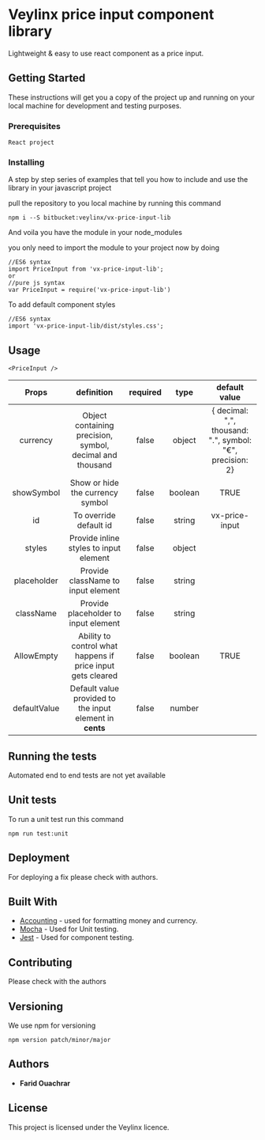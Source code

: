 # Veylinx price input component library

Lightweight & easy to use react component as a price input.

## Getting Started

These instructions will get you a copy of the project up and running on your local machine for development and testing purposes.

### Prerequisites

```
React project
```

### Installing

A step by step series of examples that tell you how to include and use the library in your javascript project

pull the repository to you local machine by running this command

```
npm i --S bitbucket:veylinx/vx-price-input-lib
```

And voila you have the module in your node_modules

you only need to import the module to your project now by doing

```
//ES6 syntax
import PriceInput from 'vx-price-input-lib';
or
//pure js syntax
var PriceInput = require('vx-price-input-lib')
```

To add default component styles
```
//ES6 syntax
import 'vx-price-input-lib/dist/styles.css';
```

## Usage

```
<PriceInput />
```

| Props        | definition           | required  | type | default value |
| :-----------: |:-------------:| :-----:| :-----: | :---------:
| currency    | Object containing precision, symbol, decimal and thousand | false | object |  { decimal: ",", thousand: ".", symbol: "€", precision: 2} |
| showSymbol | Show or hide the currency symbol |   false | boolean | TRUE |
| id    | To override default id | false | string | vx-price-input|
| styles    | Provide inline styles to input element | false | object | |
| placeholder    | Provide className to input element | false | string | |
| className    | Provide placeholder to input element | false | string | |
| AllowEmpty    | Ability to control what happens if price input gets cleared | false | boolean | TRUE |
| defaultValue | Default value provided to the input element in **cents** | false | number | | 


## Running the tests

Automated end to end tests are not yet available

## Unit tests

To run a unit test run this command

```
npm run test:unit
```

## Deployment

For deploying a fix please check with authors.

## Built With

* [Accounting](https://www.npmjs.com/package/accounting) - used for formatting money and currency.
* [Mocha](https://mochajs.org/) - Used for Unit testing.
* [Jest](https://jest.io/) - Used for component testing.

## Contributing

Please check with the authors

## Versioning

We use npm for versioning

```
npm version patch/minor/major
```
## Authors

* **Farid Ouachrar** 

## License

This project is licensed under the Veylinx licence.
